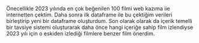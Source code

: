 Önecellikle 2023 yılında en çok beğenilen 100 filmi  web kazıma iie  internetten çektim.
Daha sonra ilk dataframe ile bu çektiğim verileri birleştirip yeni bir dataframe oluşturdum.
Son olarak olarak da içerik temelli bir tavsiye sistemi oluşturarak daha önce hangi içeriğe sahip film izlendiyse 2023 yılı için o eskiden izlediği filmlere benzer film önerdim.
